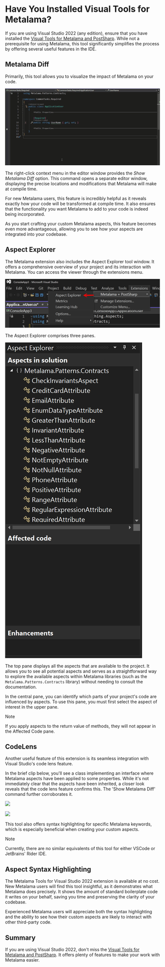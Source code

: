 # Have You Installed Visual Tools for Metalama?

If you are using Visual Studio 2022 (any edition), ensure that you have installed the [Visual Tools for Metalama and PostSharp](https://www.postsharp.net/links/download-unified-vsx). While not a prerequisite for using Metalama, this tool significantly simplifies the process by offering several useful features in the IDE.

## Metalama Diff

Primarily, this tool allows you to visualize the impact of Metalama on your code.

![](images/vsx2.gif)

The right-click context menu in the editor window provides the _Show Metalama Diff_ option. This command opens a separate editor window, displaying the precise locations and modifications that Metalama will make at compile time.

For new Metalama users, this feature is incredibly helpful as it reveals exactly how your code will be transformed at compile time. It also ensures that the functionality you want Metalama to add to your code is indeed being incorporated.

As you start crafting your custom Metalama aspects, this feature becomes even more advantageous, allowing you to see how your aspects are integrated into your codebase.

## Aspect Explorer

The Metalama extension also includes the Aspect Explorer tool window. It offers a comprehensive overview of your project and its interaction with Metalama. You can access the viewer through the extensions menu.

![](images/aspectViewer.png)

The Aspect Explorer comprises three panes.

![](images/aspectViewer1.png)

The top pane displays all the aspects that are available to the project. It allows you to see all potential aspects and serves as a straightforward way to explore the available aspects within Metalama libraries (such as the `Metalama.Patterns.Contracts` library) without needing to consult the documentation.

In the central pane, you can identify which parts of your project's code are influenced by aspects. To use this pane, you must first select the aspect of interest in the upper pane.

> [!NOTE]
> If you apply aspects to the return value of methods, they will not appear in the Affected Code pane.

## CodeLens

Another useful feature of this extension is its seamless integration with Visual Studio's code lens feature.

In the brief clip below, you'll see a class implementing an interface where Metalama aspects have been applied to some properties. While it's not immediately clear that the aspects have been inherited, a closer look reveals that the code lens feature confirms this. The 'Show Metalama Diff' command further corroborates it.

![](images/vsx3.gif)

![](images/us1.jpg)

This tool also offers syntax highlighting for specific Metalama keywords, which is especially beneficial when creating your custom aspects.

> [!NOTE]
> Currently, there are no similar equivalents of this tool for either VSCode or JetBrains' Rider IDE.

## Aspect Syntax Highlighting

The Metalama Tools for Visual Studio 2022 extension is available at no cost. New Metalama users will find this tool insightful, as it demonstrates what Metalama does precisely. It shows the amount of standard boilerplate code it writes on your behalf, saving you time and preserving the clarity of your codebase.

Experienced Metalama users will appreciate both the syntax highlighting and the ability to see how their custom aspects are likely to interact with other third-party code.

## Summary

If you are using Visual Studio 2022, don't miss the [Visual Tools for Metalama and PostSharp](https://www.postsharp.net/links/download-unified-vsx). It offers plenty of features to make your work with Metalama easier.
